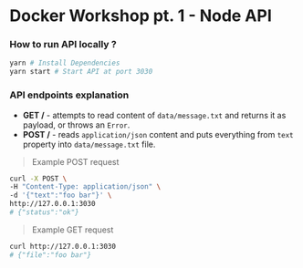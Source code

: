 # Docker Workshop pt. 1 - Node API

### How to run API locally ?

```bash
yarn # Install Dependencies
yarn start # Start API at port 3030
```

### API endpoints explanation

- **GET /** - attempts to read content of `data/message.txt` and returns it as payload, or throws an `Error`.
- **POST /** - reads `application/json` content and puts everything from `text` property into `data/message.txt` file.

> Example POST request

```bash
curl -X POST \
-H "Content-Type: application/json" \
-d '{"text":"foo bar"}' \
http://127.0.0.1:3030
# {"status":"ok"}
```

> Example GET request

```bash
curl http://127.0.0.1:3030
# {"file":"foo bar"}
```
